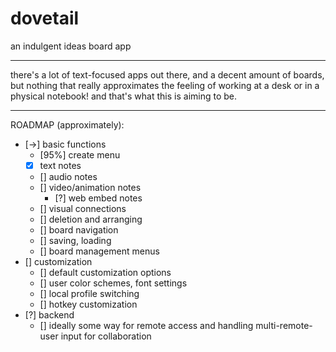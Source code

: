 # dovetail
an indulgent ideas board app

---

there's a lot of text-focused apps out there, and a decent amount of boards, but nothing that really approximates the feeling of working at a desk or in a physical notebook! and that's what this is aiming to be.

---

ROADMAP (approximately):
- [->] basic functions
  - [95%] create menu
  - [x] text notes
  - [] audio notes
  - [] video/animation notes
    - [?] web embed notes
  - [] visual connections
  - [] deletion and arranging
  - [] board navigation
  - [] saving, loading
  - [] board management menus
- [] customization
  - [] default customization options
  - [] user color schemes, font settings
  - [] local profile switching
  - [] hotkey customization
- [?] backend
  - [] ideally some way for remote access and handling multi-remote-user input for collaboration
